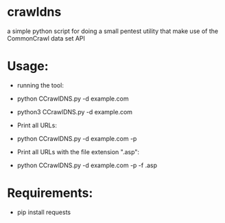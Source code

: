 # crawldns
a simple python script for doing a small pentest utility that make use of the CommonCrawl data set API 

# Usage:
- running the tool:

- python CCrawlDNS.py -d example.com

- python3 CCrawlDNS.py -d example.com

- Print all URLs:

- python CCrawlDNS.py -d example.com -p

- Print all URLs with the file extension ".asp":

- python CCrawlDNS.py -d example.com -p -f .asp

# Requirements:

- pip install requests